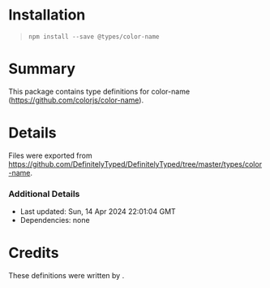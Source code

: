 # Installation
> `npm install --save @types/color-name`

# Summary
This package contains type definitions for color-name (https://github.com/colorjs/color-name).

# Details
Files were exported from https://github.com/DefinitelyTyped/DefinitelyTyped/tree/master/types/color-name.

### Additional Details
 * Last updated: Sun, 14 Apr 2024 22:01:04 GMT
 * Dependencies: none

# Credits
These definitions were written by .

